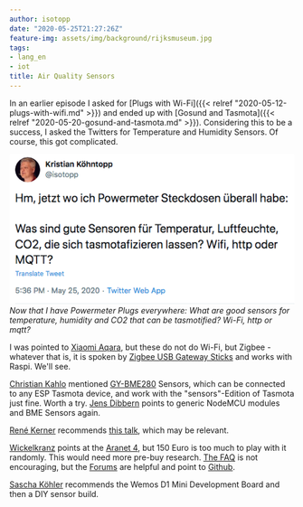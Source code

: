 ```yaml
---
author: isotopp
date: "2020-05-25T21:27:26Z"
feature-img: assets/img/background/rijksmuseum.jpg
tags:
- lang_en
- iot
title: Air Quality Sensors
---
```

In an earlier episode I asked for [Plugs with Wi-Fi]({{< relref "2020-05-12-plugs-with-wifi.md" >}}) and ended up with [Gosund and Tasmota]({{< relref "2020-05-20-gosund-and-tasmota.md" >}}). Considering this to be a success, I asked the Twitters for Temperature and Humidity Sensors. Of course, this got complicated.

[![](/uploads/2020/05/temp-question.png)](https://twitter.com/isotopp/status/1264943546085322754)
*Now that I have Powermeter Plugs everywhere: What are good sensors for temperature, humidity and CO2 that can be tasmotified? Wi-Fi, http or mqtt?*

I was pointed to [Xiaomi Aqara](https://www.amazon.de/gp/product/B07SB2C327), but these do not do Wi-Fi, but Zigbee - whatever that is, it is spoken by [Zigbee USB Gateway Sticks](https://www.amazon.de/gp/product/B07PZ7ZHG5) and works with Raspi. We'll see.

[Christian Kahlo](https://twitter.com/ckahlo/status/1264953270298173445) mentioned [GY-BME280](https://www.amazon.de/dp/B07FS95JXT) Sensors, which can be connected to any ESP Tasmota device, and work with the "sensors"-Edition of Tasmota just fine. Worth a try. [Jens Dibbern](https://twitter.com/datengaertner/status/1264949436284899328) points to generic NodeMCU modules and BME Sensors again.

[René Kerner](https://twitter.com/rk3rn3r/status/1264948594743836680) recommends [this talk](https://www.youtube.com/watch?v=WuJ2Y9ccVBY), which may be relevant.

[Wickelkranz](https://twitter.com/wickelkranz/status/1264949455050215424) points at the [Aranet 4](https://aranet4.com/), but 150 Euro is too much to play with it randomly. This would need more pre-buy research. [The FAQ](https://aranet4.com/faq/) is not encouraging, but the [Forums](https://forums.aranet.com/viewtopic.php?f=48&t=63) are helpful and point to [Github](https://github.com/Anrijs/Aranet4-Python).

[Sascha Köhler](https://twitter.com/sascha_koe/status/1264952367251939328) recommends the Wemos D1 Mini Development Board and then a DIY sensor build.
